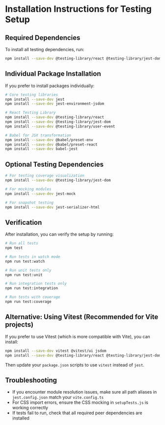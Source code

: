 # Installation Instructions for Testing Setup

## Required Dependencies

To install all testing dependencies, run:

```bash
npm install --save-dev @testing-library/react @testing-library/jest-dom @testing-library/user-event jest jest-environment-jsdom @babel/preset-env @babel/preset-react babel-jest
```

## Individual Package Installation

If you prefer to install packages individually:

```bash
# Core testing libraries
npm install --save-dev jest
npm install --save-dev jest-environment-jsdom

# React Testing Library
npm install --save-dev @testing-library/react
npm install --save-dev @testing-library/jest-dom
npm install --save-dev @testing-library/user-event

# Babel for JSX transformation
npm install --save-dev @babel/preset-env
npm install --save-dev @babel/preset-react
npm install --save-dev babel-jest
```

## Optional Testing Dependencies

```bash
# For testing coverage visualization
npm install --save-dev @testing-library/jest-dom

# For mocking modules
npm install --save-dev jest-mock

# For snapshot testing
npm install --save-dev jest-serializer-html
```

## Verification

After installation, you can verify the setup by running:

```bash
# Run all tests
npm test

# Run tests in watch mode
npm run test:watch

# Run unit tests only
npm run test:unit

# Run integration tests only
npm run test:integration

# Run tests with coverage
npm run test:coverage
```

## Alternative: Using Vitest (Recommended for Vite projects)

If you prefer to use Vitest (which is more compatible with Vite), you can install:

```bash
npm install --save-dev vitest @vitest/ui jsdom
npm install --save-dev @testing-library/react @testing-library/jest-dom @testing-library/user-event
```

Then update your `package.json` scripts to use `vitest` instead of `jest`.

## Troubleshooting

- If you encounter module resolution issues, make sure all path aliases in `jest.config.json` match your `vite.config.ts`
- For CSS import errors, ensure the CSS mocking in `setupTests.js` is working correctly
- If tests fail to run, check that all required peer dependencies are installed
